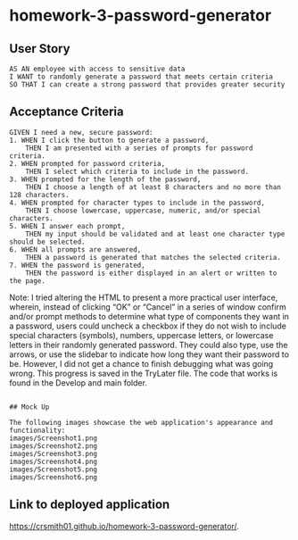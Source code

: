 # homework-3-password-generator

## User Story

```
AS AN employee with access to sensitive data
I WANT to randomly generate a password that meets certain criteria
SO THAT I can create a strong password that provides greater security
```

## Acceptance Criteria

```
GIVEN I need a new, secure password:
1. WHEN I click the button to generate a password,
    THEN I am presented with a series of prompts for password criteria.
2. WHEN prompted for password criteria,
    THEN I select which criteria to include in the password.
3. WHEN prompted for the length of the password, 
    THEN I choose a length of at least 8 characters and no more than 128 characters.
4. WHEN prompted for character types to include in the password,
    THEN I choose lowercase, uppercase, numeric, and/or special characters.
5. WHEN I answer each prompt,
    THEN my input should be validated and at least one character type should be selected.
6. WHEN all prompts are answered,
    THEN a password is generated that matches the selected criteria.
7. WHEN the password is generated,
    THEN the password is either displayed in an alert or written to the page.
```
Note: I tried altering the HTML to present a more practical user interface, wherein, instead of clicking “OK” or “Cancel” in a series of window confirm and/or prompt methods to determine what type of components they want in a password, users could uncheck a checkbox if they do not wish to include special characters (symbols), numbers, uppercase letters, or lowercase letters in their randomly generated password. They could also type, use the arrows, or use the slidebar to indicate how long they want their password to be.  However, I did not get a chance to finish debugging what was going wrong. This progress is saved in the TryLater file.  The code that works is found in the Develop and main folder.

```

## Mock Up

The following images showcase the web application's appearance and functionality:
images/Screenshot1.png
images/Screenshot2.png
images/Screenshot3.png
images/Screenshot4.png
images/Screenshot5.png
images/Screenshot6.png

```

## Link to deployed application
https://crsmith01.github.io/homework-3-password-generator/.